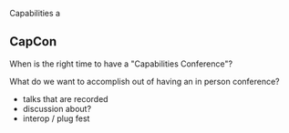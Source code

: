Capabilities a
## CapCon

When is the right time to have a "Capabilities Conference"?

What do we want to accomplish out of having an in person conference?
* talks that are recorded
* discussion about?
* interop / plug fest